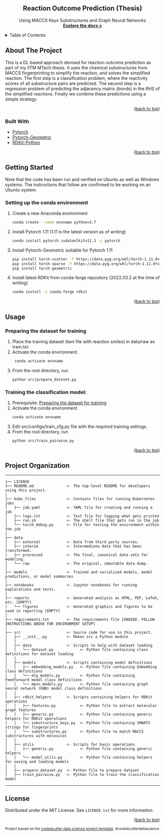 <div id="top"></div>

<!-- PROJECT LOGO -->
<br />
<div align="center">

<h2 align="center">Reaction Outcome Prediction (Thesis)</h2>

  <p align="center">
    Using MACCS Keys Substructures and Graph Neural Networks
    <br />
    <a href="#about-the-project"><strong>Explore the docs »</strong></a>
  </p>
</div>

<!-- TABLE OF CONTENTS -->
<details>
  <summary>Table of Contents</summary>
  <ol>
    <li>
      <a href="#about-the-project">About The Project</a>
      <ul>
        <li><a href="#built-with">Built With</a></li>
      </ul>
    </li>
    <li>
      <a href="#getting-started">Getting Started</a>
      <ul>
        <li><a href="#setting-up-the-conda-environment">Setting up the conda environment</a></li>
      </ul>
    </li>
    <li>
      <a href="#usage">Usage</a>
      <ul>
        <li><a href="#preparing-the-dataset-for-training">Preparing the dataset</a></li>
        <li><a href="#training-the-classification-model">Training the classification model</a></li>
      </ul>
    </li>
    <li><a href="#project-organization">Project Organization</a></li>
    <li><a href="#license">License</a></li>
  </ol>
</details>

<!-- ABOUT THE PROJECT -->

## About The Project

This is a DL based approach devised for reaction outcome prediction as part of my IITM MTech thesis. It uses the chemical substructures from MACCS fingerprinting to simplify the reaction, and solves the simplified reaction. The first step is a classification problem, where the reactivity scores of all substructure pairs are predicted. The second step is a regression problem of predicting the adjacency matrix (bonds) in the RHS of the simplified reactions. Finally we combine these predictions using a simple strategy. 

<p align="right">(<a href="#top">back to top</a>)</p>

### Built With

- [Pytorch](https://pytorch.org//)
- [Pytorch-Geometric](https://pytorch-geometric.readthedocs.io/en/)
- [RDKit-Python](https://www.rdkit.org/docs/GettingStartedInPython.html)

<p align="right">(<a href="#top">back to top</a>)</p>

<!-- GETTING STARTED -->

## Getting Started
Note that the code has been run and verified on Ubuntu as well as Windows systems. The instructions that follow are confirmed to be working on an Ubuntu system. 

### Setting up the conda environment

1. Create a new Anaconda environment
   ```sh
   conda create --name envname python=3.7
   ```

2. Install Pytorch 1.11 (1.11 is the latest version as of writing)
   ```sh
   conda install pytorch cudatoolkit=11.3 -c pytorch
   ```

3. Install Pytorch-Geometric suitable for Pytorch 1.11
   ```sh
   pip install torch-scatter -f https://data.pyg.org/whl/torch-1.11.0+cu113.html
   pip install torch-sparse -f https://data.pyg.org/whl/torch-1.11.0+cu113.html
   pip install torch-geometric
   ```

4. Install latest RDKit from conda-forge repository (2022.03.2 at the time of writing)
   ```sh
   conda install -c conda-forge rdkit
   ```

<p align="right">(<a href="#top">back to top</a>)</p>

<!-- USAGE EXAMPLES -->

## Usage

### Preparing the dataset for training

1. Place the training dataset (text file with reaction smiles) in data/raw as train.txt.
2. Activate the conda environment. 
   ```sh
    conda activate envname
    ```
4. From the root directory, run
   ```sh
   python src/prepare_dataset.py
   ```

### Training the classification model:

1.  Prerequisite: <a href="#preparing-the-dataset-for-training">Preparing the dataset for training</a>:
2.  Activate the conda environment.
    ```sh
    conda activate envname
    ```
3.  Edit src/configs/train_cfg.py file with the required training settings.
4.  From the root directory, run
    ```sh
    python src/train_pairwise.py
    ```
    
<p align="right">(<a href="#top">back to top</a>)</p>

<!-- FOLDER STRUCTURE -->

## Project Organization
------------

    ├── LICENSE
    ├── README.md               <- The top-level README for developers using this project.
    |
    ├── kube_files              <- Contains files for running Kubernetes jobs
    │   ├── job.yaml            <- YAML file for creating and running a job
    │   ├── logs.txt            <- Text file for logging what gets printed
    │   ├── run.sh              <- The shell file that gets run in the job
    │   └── torch_debug.py      <- File for testing the environment within the job
    |
    ├── data
    │   ├── external            <- Data from third party sources.
    │   ├── interim             <- Intermediate data that has been transformed.
    │   ├── processed           <- The final, canonical data sets for modeling.
    │   └── raw                 <- The original, immutable data dump.
    │
    ├── models                  <- Trained and serialized models, model predictions, or model summaries
    │
    ├── notebooks               <- Jupyter notebooks for running explorations and tests.
    │
    ├── reports                 <- Generated analysis as HTML, PDF, LaTeX, etc. [EMPTY]
    │   └── figures             <- Generated graphics and figures to be used in reporting [EMPTY]
    │
    ├── requirements.txt        <- The requirements file [UNUSED. FOLLOW INSTRUCTIONS ABOVE FOR ENVIRONMENT SETUP]
    │
    ├── src                     <- Source code for use in this project.
    │   ├── __init__.py         <- Makes src a Python module
    │   │
    │   ├── data                <- Scripts to help with dataset loading
    │   │   └── dataset.py            <- Python file containing class definitions for dataset loading
    |   |
    │   ├── models              <- Scripts containing model definitions
    │   │   ├── embedding_models.py   <- Python file containing Embedding class definitions
    │   │   └── mlp_models.py         <- Python file containing Feedforward model class definitions
    │   │   └── mpnn_models.py        <- Python file containing graph neural network (GNN) model class definitions
    │   │
    │   ├── rdkit_helpers       <- Scripts containing helpers for RDKit operations
    │   │   ├── features.py           <- Python file to extract molecular graph features
    │   │   ├── generic.py            <- Python file containing generic helpers for RDKit operations
    │   │   └── substructure_keys.py  <- Python file containing SMARTS strings for fingerprints
    │   │   └── substructures.py      <- Python file to match MACCS substructures with molecules
    │   │
    │   ├── utils               <- Scripts for basic operations
    │   │   ├── generic.py            <- Python file containing generic helpers
    │   │   └── model_utils.py        <- Python file containing helpers for saving and loading models
    │   |
    │   ├── prepare_dataset.py  <- Python file to prepare dataset
    │   ├── train_pairwise.py   <- Python file to train the classification model

--------

<!-- LICENSE -->

## License

Distributed under the MIT License. See `LICENSE.txt` for more information.

<p align="right">(<a href="#top">back to top</a>)</p>

<p><small>Project based on the <a target="_blank" href="https://drivendata.github.io/cookiecutter-data-science/">cookiecutter data science project template</a>. #cookiecutterdatascience</small></p>
